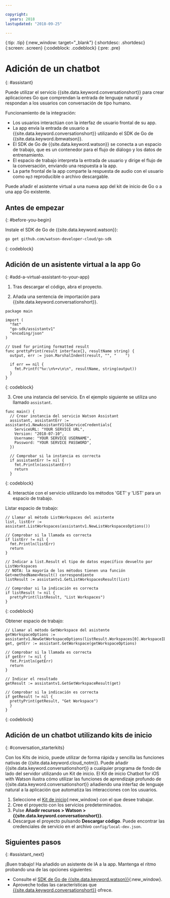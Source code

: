 ```yaml
---

copyright:
  years: 2018
lastupdated: "2018-09-25"

---
```


{:tip: .tip}
{:new_window: target="_blank"}
{:shortdesc: .shortdesc}
{:screen: .screen}
{:codeblock: .codeblock}
{:pre: .pre}

# Adición de un chatbot
{: #assistant}

Puede utilizar el servicio {{site.data.keyword.conversationshort}} para crear aplicaciones Go que comprendan la entrada de lenguaje natural y respondan a los usuarios con conversación de tipo humano.

Funcionamiento de la integración:

* Los usuarios interactúan con la interfaz de usuario frontal de su app.
* La app envía la entrada de usuario a {{site.data.keyword.conversationshort}} utilizando el SDK de Go de {{site.data.keyword.ibmwatson}}.
* El SDK de Go de {{site.data.keyword.watson}} se conecta a un espacio de trabajo, que es un contenedor para el flujo de diálogo y los datos de entrenamiento.
* El espacio de trabajo interpreta la entrada de usuario y dirige el flujo de la conversación, enviando una respuesta a la app.
* La parte frontal de la app comparte la respuesta de audio con el usuario como `mp3` reproducible o archivo descargable.

Puede añadir el asistente virtual a una nueva app del kit de inicio de Go o a una app Go existente.

## Antes de empezar
{: #before-you-begin}

Instale el SDK de Go de {{site.data.keyword.watson}}:
```bash
go get github.com/watson-developer-cloud/go-sdk
```
{: codeblock}

## Adición de un asistente virtual a la app Go
{: #add-a-virtual-assistant-to-your-app}

1. Tras descargar el código, abra el proyecto.

2. Añada una sentencia de importación para {{site.data.keyword.conversationshort}}.

  ```golang
  package main

  import (
    "fmt"
    "go-sdk/assistantv1"
    "encoding/json"
  )

  // Used for printing formatted result
  func prettyPrint(result interface{}, resultName string) {
    output, err := json.MarshalIndent(result, "", "    ")

    if err == nil {
      fmt.Printf("%v:\n%+v\n\n", resultName, string(output))
    }
  }
  ```
  {: codeblock}

3. Cree una instancia del servicio. En el ejemplo siguiente se utiliza uno llamado `assistant`.

  ```golang
  func main() {
    // Crear instancia del servicio Watson Assistant
    assistant, assistantErr := assistantv1.NewAssistantV1(&ServiceCredentials{
      ServiceURL: "YOUR SERVICE URL",
      Version: "2018-07-10",
      Username: "YOUR SERVICE USERNAME",
      Password: "YOUR SERVICE PASSWORD",
    })

    // Comprobar si la instancia es correcta
    if assistantErr != nil {
      fmt.Println(assistantErr)
      return
    }
  ```
  {: codeblock}

4. Interactúe con el servicio utilizando los métodos 'GET' y 'LIST' para un espacio de trabajo.

  Listar espacio de trabajo:
  ```golang
  // Llamar al método ListWorkspaces del asistente
  list, listErr := assistant.ListWorkspaces(assistantv1.NewListWorkspacesOptions())

  // Comprobar si la llamada es correcta
  if listErr != nil {
    fmt.Println(listErr)
    return
  }

  // Indicar a list.Result el tipo de datos específico devuelto por ListWorkspaces
  // NOTA: la mayoría de los métodos tienen una función Get<methodName>Result() correspondiente
  listResult := assistantv1.GetListWorkspacesResult(list)

  // Comprobar si la indicación es correcta
  if listResult != nil {
    prettyPrint(listResult, "List Workspaces")
  }
  ```
  {: codeblock}

  Obtener espacio de trabajo:
  ```golang
  // Llamar al método GetWorkspace del asistente
  getWorkspaceOptions := assistantv1.NewGetWorkspaceOptions(listResult.Workspaces[0].WorkspaceID)
  get, getErr := assistant.GetWorkspace(getWorkspaceOptions)

  // Comprobar si la llamada es correcta
  if getErr != nil {
    fmt.Println(getErr)
    return
  }

  // Indicar el resultado
  getResult := assistantv1.GetGetWorkspaceResult(get)

  // Comprobar si la indicación es correcta
  if getResult != nil {
    prettyPrint(getResult, "Get Workspace")
    }
  }
  ```
  {: codeblock}

## Adición de un chatbot utilizando kits de inicio
{: #conversation_starterkits}

Con los Kits de inicio, puede utilizar de forma rápida y sencilla las funciones nativas de {{site.data.keyword.cloud_notm}}. Puede añadir {{site.data.keyword.conversationshort}} a cualquier programa de fondo de lado del servidor utilizando un Kit de inicio. El Kit de inicio Chatbot for iOS with Watson ilustra cómo utilizar las funciones de aprendizaje profundo de {{site.data.keyword.conversationshort}} añadiendo una interfaz de lenguaje natural a la aplicación que automatiza las interacciones con los usuarios.

1. Seleccione el [Kit de inicio](https://console.bluemix.net/developer/appledevelopment/starter-kits){:new_window} con el que desee trabajar.
2. Cree el proyecto con los servicios predeterminados.
3. Pulse **Añadir recursos > Watson > {{site.data.keyword.conversationshort}}**.
4. Descargue el proyecto pulsando **Descargar código**. Puede encontrar las credenciales de servicio en el archivo `config/local-dev.json`.

## Siguientes pasos
{: #assistant_next}

¡Buen trabajo! Ha añadido un asistente de IA a la app. Mantenga el ritmo probando una de las opciones siguientes:
* Consulte el [SDK de Go de {{site.data.keyword.watson}}](https://github.com/watson-developer-cloud/go-sdk){:new_window}.
* Aproveche todas las características que [{{site.data.keyword.conversationshort}}](/docs/services/conversation/index.html) ofrece.

